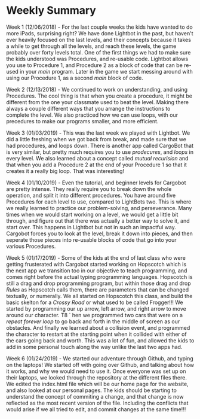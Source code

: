 # Weekly Summary

Week 1 (12/06/2018) - For the last couple weeks the kids have wanted to do more iPads, surprising right? We have done Lightbot in the past, but haven't ever heavily focused on the last levels, and their concepts because it takes a while to get through all the levels, and reach these levels, the game probably over forty levels total. One of the first things we had to make sure the kids understood was Procedures, and re-usable code. Lightbot allows you use to Procedure 1, and Procedure 2 as a block of code that can be re-used in your _main_ program. Later in the game we start messing around with using our Procedure 1, as a second _main_ block of code.

Week 2 (12/13/2018) - We continued to work on understanding, and using Procedures. The cool thing is that when you create a procedure, it might be different from the one your classmate used to beat the level. Making there always a couple different ways that you arrange the instructions to complete the level. We also practiced how we can use loops, with our precedures to make our programs smaller, and more efficient.

Week 3 (01/03/2019) - This was the last week we played with Lightbot. We did a little freshing when we got back from break, and made sure that we had procedures, and loops down. There is another app called CargoBot that is very similar, but pretty much requires you to use _prodecures_, and _loops_ in every level. We also learned about a concept called _mutual recurision_ and that when you add a Procedure 2 at the end of your Procedure 1 so that it creates it a really big loop. That was interesting!

Week 4 (01/10/2019) - Even the tutorial, and beginner levels for Cargobot are pretty intense. They really require you to break down the whole operation, and split it into different procedures. You have around five Procedures for each level to use, compared to LightBots two. This is where we really learned to practice our problem-solving, and perseverance. Many times when we would start working on a level, we would get a little bit through, and figure out that there was actually a better way to solve it, and start over. This happens in Lightbot but not in such an impactful way. Cargobot forces you to look at the level, break it down into pieces, and then seperate those pieces into re-usable blocks of code that go into your various Procedures.

Week 5 (01/17/2019) - Some of the kids at the end of last class who were getting frusterated with Cargobot started working on Hopscotch which is the next app we transition too in our objective to teach programming, and comes right before the actual typing programming languages. Hopscotch is still a drag and drop programming program, but within those drag and drop _Rules_ as Hopscotch calls them, there are parameters that can be changed textually, or numerally. We all started on Hopscotch this class, and build the basic skelton for a _Crossy Road_ or what used to be called Frogger!!! We started by programming our up arrow, left arrow, and right arrow to move around our character. T8 ` hen we programmed two cars that were on a _repeat forever loop_ to go back and forth in the middle of screen as our obstacles. And finally we learned about a collision event, and programmed the character to restart at the starting point when it collided with either of the cars going back and worth. This was a lot of fun, and allowed the kids to add in some personal touch along the way unlike the last two apps had.

Week 6 (01/24/2019) - We started our adventure through Github, and typing on the laptops! We started off with going over Github, and talking about how it works, and why we would need to use it. Once everyone was set up on their laptops, we looked through the repository at the different files there. We edited the index.html file which will be our home page for the website, and also looked at our personal pages. The kids should be starting to understand the concept of commiting a change, and that change is now reflected as the most recent version of the file. Including the conflicts that would arise if we all tried to edit, and commit changes at the same time!!!
